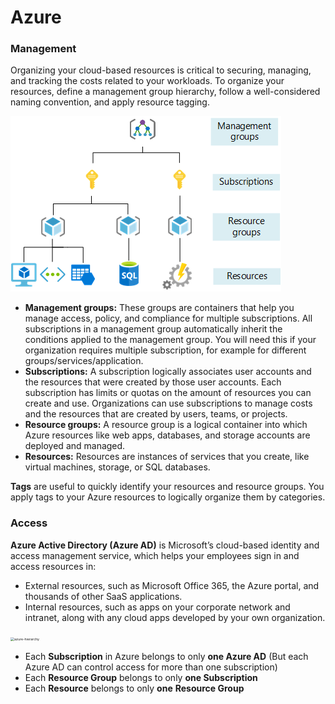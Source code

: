 # Azure



### Management

Organizing your cloud-based resources is critical to securing, managing, and tracking the costs related to your workloads. To organize your resources, define a management group hierarchy, follow a well-considered naming convention, and apply resource tagging.

![Azure Management](.\img\scope-levels.png)

- **Management groups:** These groups are containers that help you manage access, policy, and compliance for multiple subscriptions. All subscriptions in a management group automatically inherit the conditions applied to the management group. You will need this if your organization requires multiple subscription, for example for different groups/services/application.
- **Subscriptions:** A subscription logically associates user accounts and the resources that were created by those user accounts. Each subscription has limits or quotas on the amount of resources you can create and use. Organizations can use subscriptions to manage costs and the resources that are created by users, teams, or projects.
- **Resource groups:** A resource group is a logical container into which Azure resources like web apps, databases, and storage accounts are deployed and managed.
- **Resources:** Resources are instances of services that you create, like virtual machines, storage, or SQL databases.

**Tags** are useful to quickly identify your resources and resource groups. You apply tags to your Azure resources to logically organize them by categories.



### Access

**Azure Active Directory (Azure AD)** is Microsoft’s cloud-based identity and access management service, which helps your employees sign in and access resources in:

- External resources, such as Microsoft Office 365, the Azure portal, and thousands of other SaaS applications.
- Internal resources, such as apps on your corporate network and intranet, along with any cloud apps developed by your own organization. 

<img src="C:\code\dotnet.core.notes\Azure\img\azure-hierarchy.png" alt="azure-hierarchy" style="zoom:38%;" />

- Each **Subscription** in Azure belongs to only **one Azure AD** (But each Azure AD can control access for more than one subscription)
- Each **Resource Group** belongs to only **one Subscription**
- Each **Resource** belongs to only **one** **Resource Group**

